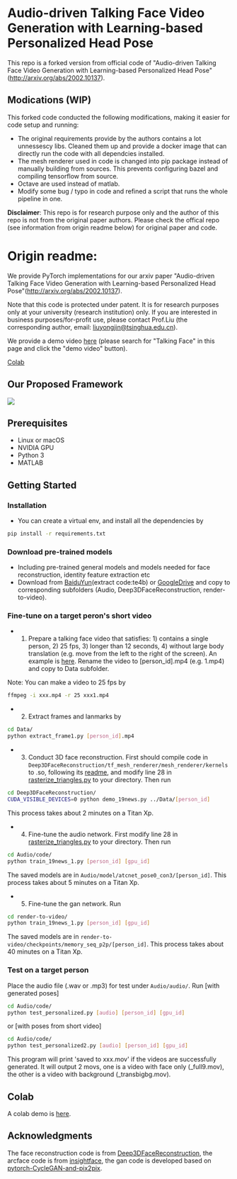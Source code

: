 # Audio-driven Talking Face Video Generation with Learning-based Personalized Head Pose
This repo is a forked version from official code of "Audio-driven Talking Face Video Generation with Learning-based Personalized Head Pose"(http://arxiv.org/abs/2002.10137).

## Modications (WIP)
This forked code conducted the following modifications, making it easier for code setup and running:
-   The original requirements provide by the authors contains a lot unnessescy libs. 
Cleaned them up and provide a docker image that can directly run the code with all dependcies installed.
-   The mesh renderer used in code is changed into pip package instead of manually building from sources. 
This prevents configuring bazel and compiling tensorflow from source.
-   Octave are used instead of matlab.
-   Modify some bug / typo in code and refined a script that runs the whole pipeline in one.

**Disclaimer**: This repo is for research purpose only and the author of this repo is not from the original paper authors.
Please check the offical repo (see information from origin readme below) for original paper and code.

# Origin readme: 

We provide PyTorch implementations for our arxiv paper "Audio-driven Talking Face Video Generation with Learning-based Personalized Head Pose"(http://arxiv.org/abs/2002.10137).

Note that this code is protected under patent. It is for research purposes only at your university (research institution) only. If you are interested in business purposes/for-profit use, please contact Prof.Liu (the corresponding author, email: liuyongjin@tsinghua.edu.cn).

We provide a demo video [here](https://cg.cs.tsinghua.edu.cn/people/~Yongjin/Yongjin.htm) (please search for "Talking Face" in this page and click the "demo video" button).

[Colab](https://colab.research.google.com/drive/1gqcqTSAGAyj48n0fmApvSPG_43BzKP37)

## Our Proposed Framework

<img src = 'pipeline.jpg'>

## Prerequisites
- Linux or macOS
- NVIDIA GPU
- Python 3
- MATLAB

## Getting Started
### Installation
- You can create a virtual env, and install all the dependencies by
```bash
pip install -r requirements.txt
```

### Download pre-trained models
- Including pre-trained general models and models needed for face reconstruction, identity feature extraction etc
- Download from [BaiduYun](https://pan.baidu.com/s/1yAArGCkiKDICr0lM9U-_lw)(extract code:te4b) or [GoogleDrive](https://drive.google.com/open?id=1AwDmrSvmV7rktuWlptxVepxqDn8vTUp0) and copy to corresponding subfolders (Audio, Deep3DFaceReconstruction, render-to-video).

### Fine-tune on a target peron's short video
- 1. Prepare a talking face video that satisfies: 1) contains a single person, 2) 25 fps, 3) longer than 12 seconds, 4) without large body translation (e.g. move from the left to the right of the screen). An example is [here](Data/31.mp4). Rename the video to [person_id].mp4 (e.g. 1.mp4) and copy to Data subfolder.

Note: You can make a video to 25 fps by 
```bash
ffmpeg -i xxx.mp4 -r 25 xxx1.mp4
```
- 2. Extract frames and lanmarks by
```bash
cd Data/
python extract_frame1.py [person_id].mp4
```
- 3. Conduct 3D face reconstruction. First should compile code in `Deep3DFaceReconstruction/tf_mesh_renderer/mesh_renderer/kernels` to .so, following its [readme](Deep3DFaceReconstruction/tf_mesh_renderer/README.md), and modify line 28 in [rasterize_triangles.py](Deep3DFaceReconstruction/tf_mesh_renderer/mesh_renderer/rasterize_triangles.py) to your directory. Then run
```bash
cd Deep3DFaceReconstruction/
CUDA_VISIBLE_DEVICES=0 python demo_19news.py ../Data/[person_id]
```
This process takes about 2 minutes on a Titan Xp.
- 4. Fine-tune the audio network. First modify line 28 in [rasterize_triangles.py](Audio/code/mesh_renderer/rasterize_triangles.py) to your directory. Then run
```bash
cd Audio/code/
python train_19news_1.py [person_id] [gpu_id]
```
The saved models are in `Audio/model/atcnet_pose0_con3/[person_id]`.
This process takes about 5 minutes on a Titan Xp.
- 5. Fine-tune the gan network.
Run
```bash
cd render-to-video/
python train_19news_1.py [person_id] [gpu_id]
```
The saved models are in `render-to-video/checkpoints/memory_seq_p2p/[person_id]`.
This process takes about 40 minutes on a Titan Xp.


### Test on a target person
Place the audio file (.wav or .mp3) for test under `Audio/audio/`.
Run [with generated poses]
```bash
cd Audio/code/
python test_personalized.py [audio] [person_id] [gpu_id]
```
or [with poses from short video]
```bash
cd Audio/code/
python test_personalized2.py [audio] [person_id] [gpu_id]
```
This program will print 'saved to xxx.mov' if the videos are successfully generated.
It will output 2 movs, one is a video with face only (_full9.mov), the other is a video with background (_transbigbg.mov).

## Colab
A colab demo is [here](https://colab.research.google.com/drive/1gqcqTSAGAyj48n0fmApvSPG_43BzKP37).

## Acknowledgments
The face reconstruction code is from [Deep3DFaceReconstruction](https://github.com/microsoft/Deep3DFaceReconstruction), the arcface code is from [insightface](https://github.com/deepinsight/insightface), the gan code is developed based on [pytorch-CycleGAN-and-pix2pix](https://github.com/junyanz/pytorch-CycleGAN-and-pix2pix).